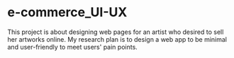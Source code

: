 # e-commerce_UI-UX

This project is about designing web pages for an artist who desired to sell her artworks online. My research plan is to design a web app to be minimal and user-friendly to meet users' pain points.
